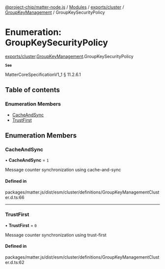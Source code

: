 [@project-chip/matter-node.js](../README.md) / [Modules](../modules.md) / [exports/cluster](../modules/exports_cluster.md) / [GroupKeyManagement](../modules/exports_cluster.GroupKeyManagement.md) / GroupKeySecurityPolicy

# Enumeration: GroupKeySecurityPolicy

[exports/cluster](../modules/exports_cluster.md).[GroupKeyManagement](../modules/exports_cluster.GroupKeyManagement.md).GroupKeySecurityPolicy

**`See`**

MatterCoreSpecificationV1_1 § 11.2.6.1

## Table of contents

### Enumeration Members

- [CacheAndSync](exports_cluster.GroupKeyManagement.GroupKeySecurityPolicy.md#cacheandsync)
- [TrustFirst](exports_cluster.GroupKeyManagement.GroupKeySecurityPolicy.md#trustfirst)

## Enumeration Members

### CacheAndSync

• **CacheAndSync** = ``1``

Message counter synchronization using cache-and-sync

#### Defined in

packages/matter.js/dist/esm/cluster/definitions/GroupKeyManagementCluster.d.ts:66

___

### TrustFirst

• **TrustFirst** = ``0``

Message counter synchronization using trust-first

#### Defined in

packages/matter.js/dist/esm/cluster/definitions/GroupKeyManagementCluster.d.ts:62
